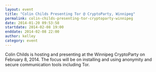 ```yaml
---
layout: event
title: "Colin Childs Presenting Tor @ CryptoParty, Winnipeg"
permalink: colin-childs-presenting-tor-cryptoparty-winnipeg
date: 2014-01-20 09:53:58
startdate: 2014-02-08 19:00
enddate: 2014-02-08 22:00
author: kelley
category: event
---
```


Colin Childs is hosting and presenting at the Winnipeg CryptoParty on February 8, 2014. The focus will be on installing and using anonymity and secure communication tools including Tor.
